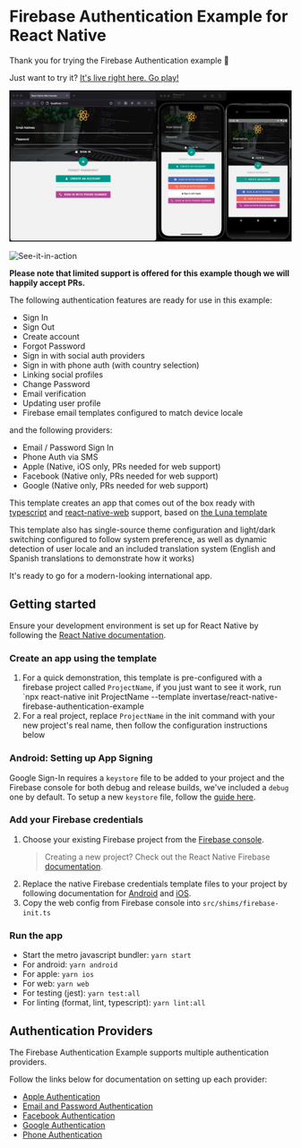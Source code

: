 # Firebase Authentication Example for React Native

Thank you for trying the Firebase Authentication example 👏

Just want to try it? [It's live right here. Go play!](https://invertase.github.io/react-native-firebase-authentication-example/)

![How-its-going](/docs/assets/hero.png)

![See-it-in-action](/docs/assets/RNFBAuthDemo.gif)

**Please note that limited support is offered for this example though we will happily accept PRs.**

The following authentication features are ready for use in this example:

- Sign In
- Sign Out
- Create account
- Forgot Password
- Sign in with social auth providers
- Sign in with phone auth (with country selection)
- Linking social profiles
- Change Password
- Email verification
- Updating user profile
- Firebase email templates configured to match device locale

and the following providers:

- Email / Password Sign In
- Phone Auth via SMS
- Apple (Native, iOS only, PRs needed for web support)
- Facebook (Native only, PRs needed for web support)
- Google (Native only, PRs needed for web support)

This template creates an app that comes out of the box ready with [typescript](https://www.typescriptlang.org/) and [react-native-web](https://necolas.github.io/react-native-web/) support, based on [the Luna template](https://github.com/plaut-ro/luna#readme)

This template also has single-source theme configuration and light/dark switching configured to follow system preference, as well as dynamic detection of user locale and an included translation system (English and Spanish translations to demonstrate how it works)

It's ready to go for a modern-looking international app.

## Getting started

Ensure your development environment is set up for React Native by following the [React Native documentation](https://reactnative.dev/docs/environment-setup).

### Create an app using the template

1. For a quick demonstration, this template is pre-configured with a firebase project called `ProjectName`, if you just want to see it work, run `npx react-native init ProjectName --template invertase/react-native-firebase-authentication-example
1. For a real project, replace `ProjectName` in the init command with your new project's real name, then follow the configuration instructions below

### Android: Setting up App Signing

Google Sign-In requires a `keystore` file to be added to your project and the Firebase console for both debug and release builds, we've included a `debug` one by default. To setup a new `keystore` file, follow the [guide here](https://developer.android.com/studio/publish/app-signing#debug-mode).

### Add your Firebase credentials

1. Choose your existing Firebase project from the [Firebase console](https://console.firebase.google.com/).
   > Creating a new project? Check out the React Native Firebase [documentation](https://rnfirebase.io/#prerequisites).
2. Replace the native Firebase credentials template files to your project by following documentation for [Android](https://rnfirebase.io/#generating-android-credentials) and [iOS](https://rnfirebase.io/#generating-ios-credentials).
3. Copy the web config from Firebase console into `src/shims/firebase-init.ts`

### Run the app

- Start the metro javascript bundler: `yarn start`
- For android: `yarn android`
- For apple: `yarn ios`
- For web: `yarn web`
- For testing (jest): `yarn test:all`
- For linting (format, lint, typescript): `yarn lint:all`

## Authentication Providers

The Firebase Authentication Example supports multiple authentication providers.

Follow the links below for documentation on setting up each provider:

- [Apple Authentication](/docs/apple.md)
- [Email and Password Authentication](/docs/email-password-auth.md)
- [Facebook Authentication](/docs/facebook-auth.md)
- [Google Authentication](/docs/google-auth.md)
- [Phone Authentication](/docs/phone-auth.md)
